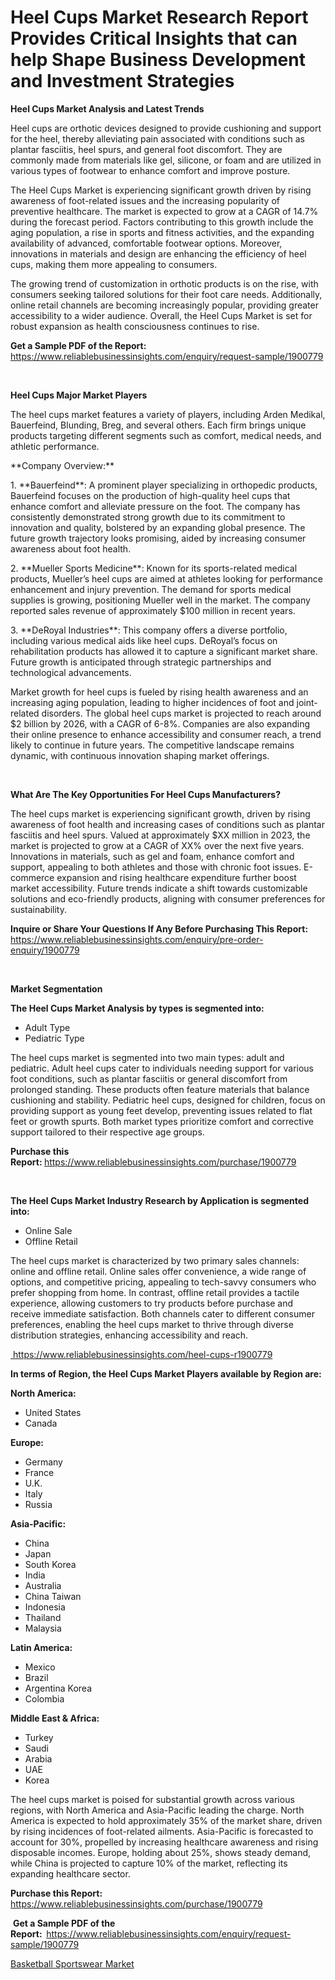 <p><h1>Heel Cups Market Research Report Provides Critical Insights that can help Shape Business Development and Investment Strategies</h1></p><p><strong>Heel Cups Market Analysis and Latest Trends</strong></p>
<p><p>Heel cups are orthotic devices designed to provide cushioning and support for the heel, thereby alleviating pain associated with conditions such as plantar fasciitis, heel spurs, and general foot discomfort. They are commonly made from materials like gel, silicone, or foam and are utilized in various types of footwear to enhance comfort and improve posture.</p><p>The Heel Cups Market is experiencing significant growth driven by rising awareness of foot-related issues and the increasing popularity of preventive healthcare. The market is expected to grow at a CAGR of 14.7% during the forecast period. Factors contributing to this growth include the aging population, a rise in sports and fitness activities, and the expanding availability of advanced, comfortable footwear options. Moreover, innovations in materials and design are enhancing the efficiency of heel cups, making them more appealing to consumers.</p><p>The growing trend of customization in orthotic products is on the rise, with consumers seeking tailored solutions for their foot care needs. Additionally, online retail channels are becoming increasingly popular, providing greater accessibility to a wider audience. Overall, the Heel Cups Market is set for robust expansion as health consciousness continues to rise.</p></p>
<p><strong>Get a Sample PDF of the Report:&nbsp;</strong> <a href="https://www.reliablebusinessinsights.com/enquiry/request-sample/1900779?utm_campaign=2446&utm_medium=2&utm_source=Github&utm_content=ia&utm_term=05042025&utm_id=heel-cups">https://www.reliablebusinessinsights.com/enquiry/request-sample/1900779</a></p>
<p>&nbsp;</p>
<p><strong>Heel Cups Major Market Players</strong></p>
<p><p>The heel cups market features a variety of players, including Arden Medikal, Bauerfeind, Blunding, Breg, and several others. Each firm brings unique products targeting different segments such as comfort, medical needs, and athletic performance.</p><p>**Company Overview:**</p><p>1. **Bauerfeind**: A prominent player specializing in orthopedic products, Bauerfeind focuses on the production of high-quality heel cups that enhance comfort and alleviate pressure on the foot. The company has consistently demonstrated strong growth due to its commitment to innovation and quality, bolstered by an expanding global presence. The future growth trajectory looks promising, aided by increasing consumer awareness about foot health.</p><p>2. **Mueller Sports Medicine**: Known for its sports-related medical products, Mueller’s heel cups are aimed at athletes looking for performance enhancement and injury prevention. The demand for sports medical supplies is growing, positioning Mueller well in the market. The company reported sales revenue of approximately $100 million in recent years.</p><p>3. **DeRoyal Industries**: This company offers a diverse portfolio, including various medical aids like heel cups. DeRoyal’s focus on rehabilitation products has allowed it to capture a significant market share. Future growth is anticipated through strategic partnerships and technological advancements.</p><p>Market growth for heel cups is fueled by rising health awareness and an increasing aging population, leading to higher incidences of foot and joint-related disorders. The global heel cups market is projected to reach around $2 billion by 2026, with a CAGR of 6-8%. Companies are also expanding their online presence to enhance accessibility and consumer reach, a trend likely to continue in future years. The competitive landscape remains dynamic, with continuous innovation shaping market offerings.</p></p>
<p>&nbsp;</p>
<p><strong>What Are The Key Opportunities For Heel Cups Manufacturers?</strong></p>
<p><p>The heel cups market is experiencing significant growth, driven by rising awareness of foot health and increasing cases of conditions such as plantar fasciitis and heel spurs. Valued at approximately $XX million in 2023, the market is projected to grow at a CAGR of XX% over the next five years. Innovations in materials, such as gel and foam, enhance comfort and support, appealing to both athletes and those with chronic foot issues. E-commerce expansion and rising healthcare expenditure further boost market accessibility. Future trends indicate a shift towards customizable solutions and eco-friendly products, aligning with consumer preferences for sustainability.</p></p>
<p><strong>Inquire or Share Your Questions If Any Before Purchasing This Report:</strong> <a href="https://www.reliablebusinessinsights.com/enquiry/pre-order-enquiry/1900779?utm_campaign=2446&utm_medium=2&utm_source=Github&utm_content=ia&utm_term=05042025&utm_id=heel-cups">https://www.reliablebusinessinsights.com/enquiry/pre-order-enquiry/1900779</a></p>
<p>&nbsp;</p>
<p><strong>Market Segmentation</strong></p>
<p><strong>The Heel Cups Market Analysis by types is segmented into:</strong></p>
<p><ul><li>Adult Type</li><li>Pediatric Type</li></ul></p>
<p><p>The heel cups market is segmented into two main types: adult and pediatric. Adult heel cups cater to individuals needing support for various foot conditions, such as plantar fasciitis or general discomfort from prolonged standing. These products often feature materials that balance cushioning and stability. Pediatric heel cups, designed for children, focus on providing support as young feet develop, preventing issues related to flat feet or growth spurts. Both market types prioritize comfort and corrective support tailored to their respective age groups.</p></p>
<p><strong>Purchase this Report:&nbsp;</strong><a href="https://www.reliablebusinessinsights.com/purchase/1900779?utm_campaign=2446&utm_medium=2&utm_source=Github&utm_content=ia&utm_term=05042025&utm_id=heel-cups">https://www.reliablebusinessinsights.com/purchase/1900779</a></p>
<p>&nbsp;</p>
<p><strong>The Heel Cups Market Industry Research by Application is segmented into:</strong></p>
<p><ul><li>Online Sale</li><li>Offline Retail</li></ul></p>
<p><p>The heel cups market is characterized by two primary sales channels: online and offline retail. Online sales offer convenience, a wide range of options, and competitive pricing, appealing to tech-savvy consumers who prefer shopping from home. In contrast, offline retail provides a tactile experience, allowing customers to try products before purchase and receive immediate satisfaction. Both channels cater to different consumer preferences, enabling the heel cups market to thrive through diverse distribution strategies, enhancing accessibility and reach.</p></p>
<p><a href="https://www.reliablebusinessinsights.com/heel-cups-r1900779?utm_campaign=2446&utm_medium=2&utm_source=Github&utm_content=ia&utm_term=05042025&utm_id=heel-cups">&nbsp;https://www.reliablebusinessinsights.com/heel-cups-r1900779</a></p>
<p><strong>In terms of Region, the Heel Cups Market Players available by Region are:</strong></p>
<p>
    <p> <strong> North America: </strong>
        <ul>
            <li>United States</li>
            <li>Canada</li>
        </ul>
        </p> 
    <p> <strong> Europe: </strong>
        <ul>
            <li>Germany</li>
            <li>France</li>
            <li>U.K.</li>
            <li>Italy</li>
            <li>Russia</li>
        </ul>
        </p> 
    <p> <strong> Asia-Pacific: </strong>
        <ul>
            <li>China</li>
            <li>Japan</li>
            <li>South Korea</li>
            <li>India</li>
            <li>Australia</li>
            <li>China Taiwan</li>
            <li>Indonesia</li>
            <li>Thailand</li>
            <li>Malaysia</li>
        </ul>
        </p> 
    <p> <strong> Latin America: </strong>
        <ul>
            <li>Mexico</li>
            <li>Brazil</li>
            <li>Argentina Korea</li>
            <li>Colombia</li>
        </ul>
        </p> 
    <p> <strong> Middle East & Africa: </strong>
        <ul>
            <li>Turkey</li>
            <li>Saudi</li>
            <li>Arabia</li>
            <li>UAE</li>
            <li>Korea</li>
        </ul>
    </p>
    </p>
<p><p>The heel cups market is poised for substantial growth across various regions, with North America and Asia-Pacific leading the charge. North America is expected to hold approximately 35% of the market share, driven by rising incidences of foot-related ailments. Asia-Pacific is forecasted to account for 30%, propelled by increasing healthcare awareness and rising disposable incomes. Europe, holding about 25%, shows steady demand, while China is projected to capture 10% of the market, reflecting its expanding healthcare sector.</p></p>
<p><strong>Purchase this Report: </strong><a href="https://www.reliablebusinessinsights.com/purchase/1900779?utm_campaign=2446&utm_medium=2&utm_source=Github&utm_content=ia&utm_term=05042025&utm_id=heel-cups">https://www.reliablebusinessinsights.com/purchase/1900779</a></p>
<p>&nbsp;<strong>Get a Sample PDF of the Report:&nbsp;&nbsp;</strong><a href="https://www.reliablebusinessinsights.com/enquiry/request-sample/1900779?utm_campaign=2446&utm_medium=2&utm_source=Github&utm_content=ia&utm_term=05042025&utm_id=heel-cups">https://www.reliablebusinessinsights.com/enquiry/request-sample/1900779</a></p>
<p><strong></strong></p>
<p><p><a href="https://github.com/triattwood9919/Market-Research-Report-List-1/blob/main/basketball-sportswear-market.md?utm_campaign=2446&utm_medium=2&utm_source=Github&utm_content=ia&utm_term=05042025&utm_id=heel-cups">Basketball Sportswear Market</a></p></p>